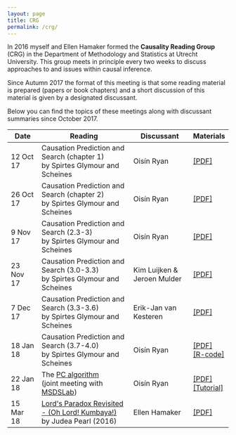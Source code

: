 ```yaml
---
layout: page
title: CRG
permalink: /crg/
---
```


In 2016 myself and Ellen Hamaker formed the **Causality Reading Group** (CRG) in the Department of Methodology and Statistics at Utrecht University. This group meets
in principle every two weeks to discuss approaches to and issues within causal inference. 

Since Autumn 2017 the format of this meeting is that some reading material is prepared (papers or book chapters)
and a short discussion of this material is given by a designated discussant.

Below you can find the topics of these meetings along with discussant summaries since October 2017.


|**Date**  |**Reading**  	|**Discussant**   	|**Materials**  	|
|---	     |---	          |---	              |---	|
|12 Oct 17   	|Causation Prediction and Search (chapter 1) <br> by Spirtes Glymour and Scheines  	| Oisín Ryan   	|  [[PDF]](/files/crgpres/CRG1.pdf) 	| 
|26 Oct 17   	| Causation Prediction and Search (chapter 2) <br> by Spirtes Glymour and Scheines   	| Oisín Ryan   	| [[PDF]](/files/crgpres/CRG2_notes.pdf)  	|
|9 Nov 17  	| Causation Prediction and Search (2.3-3) <br> by Spirtes Glymour and Scheines   	| Oisín Ryan   	| [[PDF]](/files/crgpres/CRG3_notes.pdf)  	|
|23 Nov 17  	| Causation Prediction and Search (3.0-3.3) <br> by Spirtes Glymour and Scheines   	| Kim Luijken & <br> Jeroen Mulder  	| [[PDF]](/files/crgpres/CRG4_notes.pdf)  	|
|7 Dec 17  	| Causation Prediction and Search (3.3-3.6) <br> by Spirtes Glymour and Scheines   	| Erik-Jan van Kesteren  	| [[PDF]](/files/crgpres/CRG5_notes.pdf)  	|
|18 Jan 18  	| Causation Prediction and Search (3.7-4.0) <br> by Spirtes Glymour and Scheines   	| Oisín Ryan	| [[PDF]](/files/crgpres/CRG6_notes.pdf) <br> [[R-code]](/files/crgpres/faithful_finder.R)|
|22 Jan 18  	| The [PC algorithm](https://cran.r-project.org/web/packages/pcalg/index.html) <br> (joint meeting with [MSDSLab](https://msdatasciencelab.wordpress.com/2018/02/15/22-02-2018-discovering-causal-structure-with-the-pc-algorithm/))   	| Oisín Ryan	| [[PDF]](/files/crgpres/CRG7MSDS.pdf) <br> [[Tutorial]](https://github.com/msdslab/pcalg)|
|15 Mar 18  	| [Lord's Paradox Revisited - (Oh Lord! Kumbaya!)](http://www.dtic.mil/get-tr-doc/pdf?AD=ADA615058) <br> by Judea Pearl (2016)   	| Ellen Hamaker	| [[PDF]](/files/crgpres/CRG8.pdf)|
